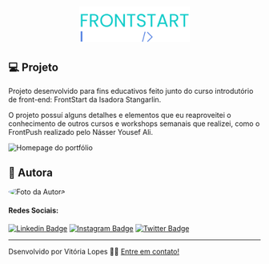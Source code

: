 <h1 align="center">
    <img alt="FrontStart: Portfólio" title="Portfólio FrontStart" src="assets/logo-readme.png" width="220px" />
</h1>

## :computer: Projeto
<p> Projeto desenvolvido para fins educativos feito junto do curso introdutório de front-end: FrontStart da Isadora Stangarlin. 

O projeto possuí alguns detalhes e elementos que eu reaproveitei o conhecimento de outros cursos e workshops semanais que realizei, como o FrontPush realizado pelo Násser Yousef Ali.
</p>

![Homepage do portfólio](https://i.imgur.com/QC67nse.png)

## :raising_hand: Autora

<p>
  <img style="border-radius: 50%;" alt="Foto da Autora" src="https://avatars2.githubusercontent.com/u/64246018?s=460&u=3d07c48c53255d53e3406037c7f98af14fd98689&v=4" width="100px">
</p>


#### Redes Sociais:
[![Linkedin Badge](https://img.shields.io/badge/-vilopesp-blue?style=flat-square&logo=Linkedin&logoColor=white&link=https://www.linkedin.com/in/vilopesp/)](https://www.linkedin.com/in/grioos/) [![Instagram Badge](https://img.shields.io/badge/-@_vilopesp_-blue?style=flat-square&logo=Instagram&logoColor=white&link=https://www.instagram.com/_vilopesp/)](https://www.instagram.com/grioos_/) [![Twitter Badge](https://img.shields.io/twitter/follow/_vilopesp?style=social)](https://twitter.com/_vilopesp)

- --

Dsenvolvido por Vitória Lopes 👋🏻 [Entre em contato!](https://www.linkedin.com/in/vilopesp/)
